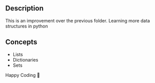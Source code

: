 ## Description
This is an improvement over the previous folder. Learning more data structures in python

## Concepts
- Lists
- Dictionaries
- Sets

Happy Coding 🥂
